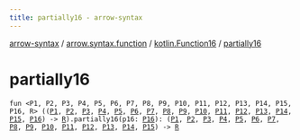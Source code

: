 ```yaml
---
title: partially16 - arrow-syntax
---
```


[arrow-syntax](../../index.html) / [arrow.syntax.function](../index.html) / [kotlin.Function16](index.html) / [partially16](./partially16.html)

# partially16

`fun <P1, P2, P3, P4, P5, P6, P7, P8, P9, P10, P11, P12, P13, P14, P15, P16, R> ((`[`P1`](partially16.html#P1)`, `[`P2`](partially16.html#P2)`, `[`P3`](partially16.html#P3)`, `[`P4`](partially16.html#P4)`, `[`P5`](partially16.html#P5)`, `[`P6`](partially16.html#P6)`, `[`P7`](partially16.html#P7)`, `[`P8`](partially16.html#P8)`, `[`P9`](partially16.html#P9)`, `[`P10`](partially16.html#P10)`, `[`P11`](partially16.html#P11)`, `[`P12`](partially16.html#P12)`, `[`P13`](partially16.html#P13)`, `[`P14`](partially16.html#P14)`, `[`P15`](partially16.html#P15)`, `[`P16`](partially16.html#P16)`) -> `[`R`](partially16.html#R)`).partially16(p16: `[`P16`](partially16.html#P16)`): (`[`P1`](partially16.html#P1)`, `[`P2`](partially16.html#P2)`, `[`P3`](partially16.html#P3)`, `[`P4`](partially16.html#P4)`, `[`P5`](partially16.html#P5)`, `[`P6`](partially16.html#P6)`, `[`P7`](partially16.html#P7)`, `[`P8`](partially16.html#P8)`, `[`P9`](partially16.html#P9)`, `[`P10`](partially16.html#P10)`, `[`P11`](partially16.html#P11)`, `[`P12`](partially16.html#P12)`, `[`P13`](partially16.html#P13)`, `[`P14`](partially16.html#P14)`, `[`P15`](partially16.html#P15)`) -> `[`R`](partially16.html#R)